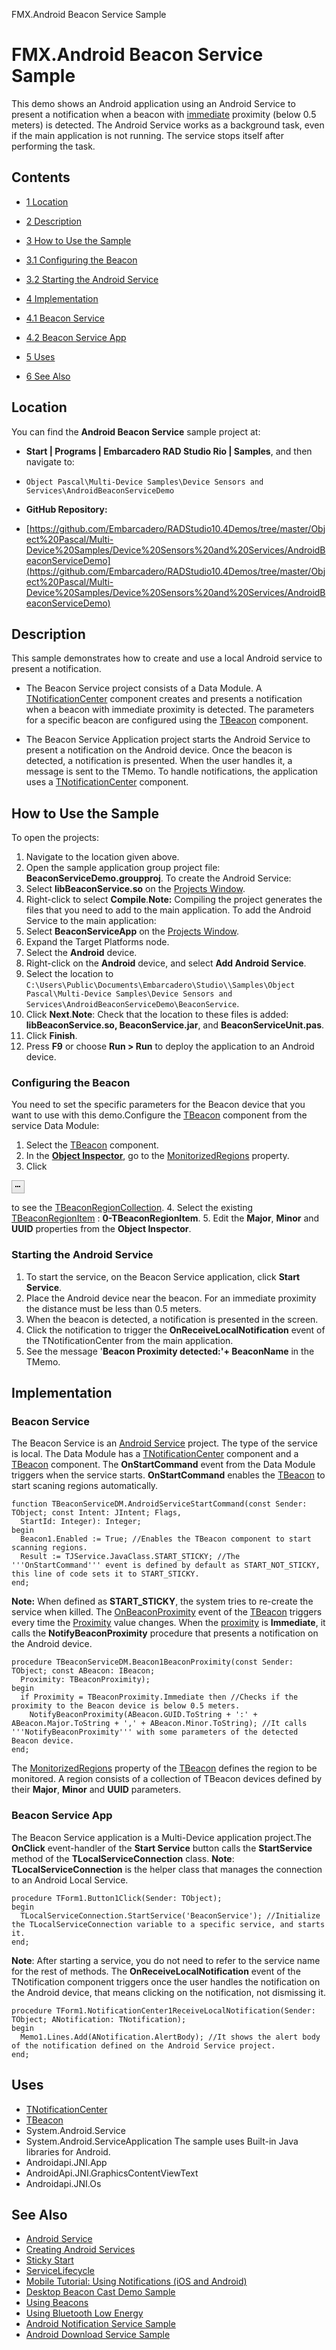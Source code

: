 FMX.Android Beacon Service Sample[]()
# FMX.Android Beacon Service Sample 


This demo shows an Android application using an Android Service to present a notification when a beacon with [immediate](http://docwiki.embarcadero.com/Libraries/en/System.Beacon.TBeaconProximity) proximity (below 0.5 meters) is detected. The Android Service works as a background task, even if the main application is not running. The service stops itself after performing the task.
## Contents



* [1 Location](#Location)
* [2 Description](#Description)
* [3 How to Use the Sample](#How_to_Use_the_Sample)

* [3.1 Configuring the Beacon](#Configuring_the_Beacon)
* [3.2 Starting the Android Service](#Starting_the_Android_Service)

* [4 Implementation](#Implementation)

* [4.1 Beacon Service](#Beacon_Service)
* [4.2 Beacon Service App](#Beacon_Service_App)

* [5 Uses](#Uses)
* [6 See Also](#See_Also)


## Location 

You can find the **Android Beacon Service** sample project at:
* **Start | Programs | Embarcadero RAD Studio Rio | Samples**, and then navigate to:

* `Object Pascal\Multi-Device Samples\Device Sensors and Services\AndroidBeaconServiceDemo`

* **GitHub Repository:**

* [https://github.com/Embarcadero/RADStudio10.4Demos/tree/master/Object%20Pascal/Multi-Device%20Samples/Device%20Sensors%20and%20Services/AndroidBeaconServiceDemo](https://github.com/Embarcadero/RADStudio10.4Demos/tree/master/Object%20Pascal/Multi-Device%20Samples/Device%20Sensors%20and%20Services/AndroidBeaconServiceDemo)

## Description 

This sample demonstrates how to create and use a local Android service to present a notification. 
*  The Beacon Service project consists of a Data Module. A [TNotificationCenter](http://docwiki.embarcadero.com/Libraries/en/System.Notification.TNotificationCenter) component creates and presents a notification when a beacon with immediate proximity is detected. The parameters for a specific beacon are configured using the [TBeacon](http://docwiki.embarcadero.com/Libraries/en/System.Beacon.Components.TBeacon) component.

*  The Beacon Service Application project starts the Android Service to present a notification on the Android device. Once the beacon is detected, a notification is presented. When the user handles it, a message is sent to the TMemo. To handle notifications, the application uses a [TNotificationCenter](http://docwiki.embarcadero.com/Libraries/en/System.Notification.TNotificationCenter) component.

## How to Use the Sample 

To open the projects:
1.  Navigate to the location given above.
2.  Open the sample application group project file: **BeaconServiceDemo.groupproj**.
To create the Android Service:
1.  Select **libBeaconService.so** on the [Projects Window](http://docwiki.embarcadero.com/RADStudio/en/Projects_Window).
2.  Right-click to select **Compile**.**Note:** Compiling the project generates the files that you need to add to the main application.
To add the Android Service to the main application:
1.  Select **BeaconServiceApp** on the [Projects Window](http://docwiki.embarcadero.com/RADStudio/en/Projects_Window).
2.  Expand the Target Platforms node.
3.  Select the **Android** device.
4.  Right-click on the **Android** device, and select **Add Android Service**.
5.  Select the location to `C:\Users\Public\Documents\Embarcadero\Studio\\Samples\Object Pascal\Multi-Device Samples\Device Sensors and Services\AndroidBeaconServiceDemo\BeaconService`.
6.  Click **Next**.**Note**: Check that the location to these files is added: **libBeaconService.so, BeaconService.jar**, and **BeaconServiceUnit.pas**.
7.  Click **Finish**.
8.  Press **F9** or choose **Run > Run** to deploy the application to an Android device.

### Configuring the Beacon 

You need to set the specific parameters for the Beacon device that you want to use with this demo.Configure the [TBeacon](http://docwiki.embarcadero.com/Libraries/en/System.Beacon.Components.TBeacon) component from the service Data Module:

1.  Select the [TBeacon](http://docwiki.embarcadero.com/Libraries/en/System.Beacon.Components.TBeacon) component.
2.  In the **[Object Inspector](http://docwiki.embarcadero.com/RADStudio/en/Object_Inspector)**, go to the [MonitorizedRegions](http://docwiki.embarcadero.com/Libraries/en/System.Beacon.Components.TCustomBeacon.MonitorizedRegions) property.
3.  Click

![ProjectOptionsEllipsis.png](data:image/png;base64,iVBORw0KGgoAAAANSUhEUgAAABUAAAAVCAAAAACMfPpKAAAAOUlEQVR4AWNZw4AFsDC4YAruYWH4j1UtNkC6WspNEGFk+A9Bb7Ca8B/JhNevYIiabsAEtAuz41hEAWjJGSaPYaXQAAAAAElFTkSuQmCC)

to see the [TBeaconRegionCollection](http://docwiki.embarcadero.com/Libraries/en/System.Beacon.Components.TBeaconRegionCollection).
4.  Select the existing [TBeaconRegionItem](http://docwiki.embarcadero.com/Libraries/en/System.Beacon.Components.TBeaconRegionItem) : **0-TBeaconRegionItem**.
5.  Edit the **Major**, **Minor** and **UUID** properties from the **Object Inspector**.

### Starting the Android Service 


1.  To start the service, on the Beacon Service application, click **Start Service**.
2.  Place the Android device near the beacon. For an immediate proximity the distance must be less than 0.5 meters.
3.  When the beacon is detected, a notification is presented in the screen.
4.  Click the notification to trigger the **OnReceiveLocalNotification** event of the TNotificationCenter from the main application.
5.  See the message '**Beacon Proximity detected:'+ BeaconName** in the TMemo.

## Implementation 


### Beacon Service 

The Beacon Service is an [Android Service](http://docwiki.embarcadero.com/RADStudio/en/Android_Service) project. The type of the service is local. The Data Module has a [TNotificationCenter](http://docwiki.embarcadero.com/Libraries/en/System.Notification.TNotificationCenter) component and a [TBeacon](http://docwiki.embarcadero.com/Libraries/en/System.Beacon.Components.TBeacon) component. 
The **OnStartCommand** event from the Data Module triggers when the service starts. **OnStartCommand** enables the [TBeacon](http://docwiki.embarcadero.com/Libraries/en/System.Beacon.Components.TBeacon) to start scaning regions automatically. 

```
function TBeaconServiceDM.AndroidServiceStartCommand(const Sender: TObject; const Intent: JIntent; Flags,
  StartId: Integer): Integer;
begin
  Beacon1.Enabled := True; //Enables the TBeacon component to start scanning regions.
  Result := TJService.JavaClass.START_STICKY; //The '''OnStartCommand''' event is defined by default as START_NOT_STICKY, this line of code sets it to START_STICKY.
end;

```


**Note:** When defined as **START_STICKY**, the system tries to re-create the service when killed. The [OnBeaconProximity](http://docwiki.embarcadero.com/Libraries/en/System.Beacon.Components.TCustomBeacon.OnBeaconProximity) event of the [TBeacon](http://docwiki.embarcadero.com/Libraries/en/System.Beacon.Components.TBeacon) triggers every time the [Proximity](http://docwiki.embarcadero.com/Libraries/en/System.Beacon.IBeacon.Proximity) value changes. When the [proximity](http://docwiki.embarcadero.com/Libraries/en/System.Beacon.TBeaconProximity) is **Immediate**, it calls the **NotifyBeaconProximity** procedure that presents a notification on the Android device.
```
procedure TBeaconServiceDM.Beacon1BeaconProximity(const Sender: TObject; const ABeacon: IBeacon;
  Proximity: TBeaconProximity);
begin
  if Proximity = TBeaconProximity.Immediate then //Checks if the proximity to the Beacon device is below 0.5 meters.
    NotifyBeaconProximity(ABeacon.GUID.ToString + ':' + ABeacon.Major.ToString + ',' + ABeacon.Minor.ToString); //It calls '''NotifyBeaconProximity''' with some parameters of the detected Beacon device.
end;

```


The [MonitorizedRegions](http://docwiki.embarcadero.com/Libraries/en/System.Beacon.Components.TBeacon.MonitorizedRegions) property of the [TBeacon](http://docwiki.embarcadero.com/Libraries/en/System.Beacon.Components.TBeacon) defines the region to be monitored. A region consists of a collection of TBeacon devices defined by their **Major**, **Minor** and **UUID** parameters.
### Beacon Service App 

The Beacon Service application is a Multi-Device application project.The **OnClick** event-handler of the **Start Service** button calls the **StartService** method of the **TLocalServiceConnection** class.
**Note**: **TLocalServiceConnection** is the helper class that manages the connection to an Android Local Service.
```
procedure TForm1.Button1Click(Sender: TObject);
begin
  TLocalServiceConnection.StartService('BeaconService'); //Initialize the TLocalServiceConnection variable to a specific service, and starts it.
end;

```


**Note**: After starting a service, you do not need to refer to the service name for the rest of methods. The **OnReceiveLocalNotification** event of the TNotification component triggers once the user handles the notification on the Android device, that means clicking on the notification, not dismissing it.
```
procedure TForm1.NotificationCenter1ReceiveLocalNotification(Sender: TObject; ANotification: TNotification);
begin
  Memo1.Lines.Add(ANotification.AlertBody); //It shows the alert body of the notification defined on the Android Service project.
end;

```



## Uses 


* [TNotificationCenter](http://docwiki.embarcadero.com/Libraries/en/System.Notification.TNotificationCenter)
* [TBeacon](http://docwiki.embarcadero.com/Libraries/en/System.Beacon.Components.TBeacon)
*  System.Android.Service
*  System.Android.ServiceApplication
The sample uses Built-in Java libraries for Android.
*  Androidapi.JNI.App
*  AndroidApi.JNI.GraphicsContentViewText
*  Androidapi.JNI.Os

## See Also 


* [Android Service](http://docwiki.embarcadero.com/RADStudio/en/Android_Service)
* [Creating Android Services](http://docwiki.embarcadero.com/RADStudio/en/Creating_Android_Services)
* [Sticky Start](http://docwiki.embarcadero.com/RADStudio/en/Creating_Android_Services#Sticky_Start)
* [ServiceLifecycle](http://developer.android.com/reference/android/app/Service.html#ServiceLifecycle)
* [Mobile Tutorial: Using Notifications (iOS and Android)](http://docwiki.embarcadero.com/RADStudio/en/Mobile_Tutorial:_Using_Notifications_(iOS_and_Android))
* [Desktop Beacon Cast Demo Sample](http://docwiki.embarcadero.com/CodeExamples/en/RTL.Desktop_Beacon_Cast_Demo_Sample)
* [Using Beacons](http://docwiki.embarcadero.com/RADStudio/en/Using_Beacons)
* [Using Bluetooth Low Energy](http://docwiki.embarcadero.com/RADStudio/en/Using_Bluetooth_Low_Energy)
* [Android Notification Service Sample](http://docwiki.embarcadero.com/CodeExamples/en/FMX.Android_Notification_Service_Sample)
* [Android Download Service Sample](http://docwiki.embarcadero.com/CodeExamples/en/FMX.Android_Download_Service_Sample)





